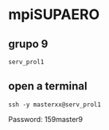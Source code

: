 # mpiSUPAERO

## grupo 9
 
```
serv_prol1
```

## open a terminal 

 
```
ssh -y masterxx@serv_prol1
```

Password: 159master9
